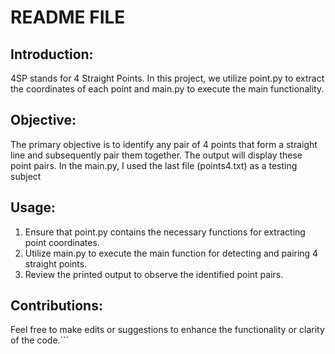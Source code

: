 # README FILE #

## Introduction: ##
4SP stands for 4 Straight Points. In this project, we utilize point.py to extract the coordinates of each point and main.py to execute the main functionality.

## Objective: ##
The primary objective is to identify any pair of 4 points that form a straight line and subsequently pair them together. The output will display these point pairs.
In the main.py, I used the last file (points4.txt) as a testing subject

## Usage: ##
1. Ensure that point.py contains the necessary functions for extracting point coordinates.
2. Utilize main.py to execute the main function for detecting and pairing 4 straight points.
3. Review the printed output to observe the identified point pairs.

## Contributions: ##
Feel free to make edits or suggestions to enhance the functionality or clarity of the code.```

